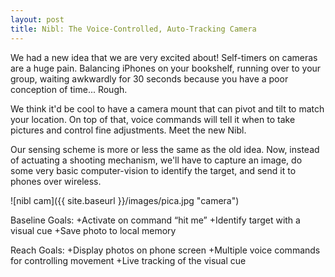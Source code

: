 ```yaml
---
layout: post
title: Nibl: The Voice-Controlled, Auto-Tracking Camera 
---
```


We had a new idea that we are very excited about! Self-timers on cameras are a huge pain. Balancing iPhones on your bookshelf, running over to your group, waiting awkwardly for 30 seconds because you have a poor conception of time... Rough. 

We think it'd be cool to have a camera mount that can pivot and tilt to match your location. On top of that, voice commands will tell it when to take pictures and control fine adjustments. Meet the new Nibl.

Our sensing scheme is more or less the same as the old idea. Now, instead of actuating a shooting mechanism, we'll have to capture an image, do some very basic computer-vision to identify the target, and send it to phones over wireless.

![nibl cam]({{ site.baseurl }}/images/pica.jpg "camera")

Baseline Goals:
+Activate on command “hit me”
+Identify target with a visual cue
+Save photo to local memory

Reach Goals:
+Display photos on phone screen
+Multiple voice commands for controlling movement
+Live tracking of the visual cue

